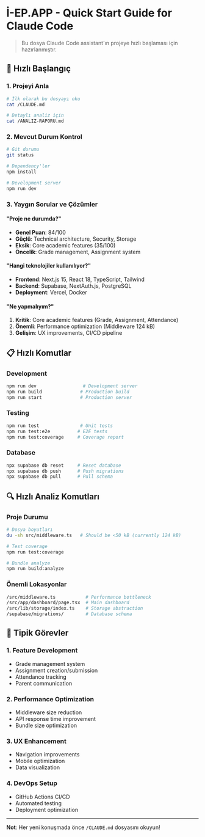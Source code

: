 # İ-EP.APP - Quick Start Guide for Claude Code

> Bu dosya Claude Code assistant'ın projeye hızlı başlaması için hazırlanmıştır.

## 🚀 Hızlı Başlangıç

### 1. Projeyi Anla
```bash
# İlk olarak bu dosyayı oku
cat /CLAUDE.md

# Detaylı analiz için
cat /ANALIZ-RAPORU.md
```

### 2. Mevcut Durum Kontrol
```bash
# Git durumu
git status

# Dependency'ler
npm install

# Development server
npm run dev
```

### 3. Yaygın Sorular ve Çözümler

#### "Proje ne durumda?"
- **Genel Puan**: 84/100
- **Güçlü**: Technical architecture, Security, Storage
- **Eksik**: Core academic features (35/100)
- **Öncelik**: Grade management, Assignment system

#### "Hangi teknolojiler kullanılıyor?"
- **Frontend**: Next.js 15, React 18, TypeScript, Tailwind
- **Backend**: Supabase, NextAuth.js, PostgreSQL
- **Deployment**: Vercel, Docker

#### "Ne yapmalıyım?"
1. **Kritik**: Core academic features (Grade, Assignment, Attendance)
2. **Önemli**: Performance optimization (Middleware 124 kB)
3. **Gelişim**: UX improvements, CI/CD pipeline

## 📋 Hızlı Komutlar

### Development
```bash
npm run dev                 # Development server
npm run build              # Production build
npm run start              # Production server
```

### Testing
```bash
npm run test               # Unit tests
npm run test:e2e          # E2E tests
npm run test:coverage     # Coverage report
```

### Database
```bash
npx supabase db reset     # Reset database
npx supabase db push      # Push migrations
npx supabase db pull      # Pull schema
```

## 🔍 Hızlı Analiz Komutları

### Proje Durumu
```bash
# Dosya boyutları
du -sh src/middleware.ts   # Should be <50 kB (currently 124 kB)

# Test coverage
npm run test:coverage

# Bundle analyze
npm run build:analyze
```

### Önemli Lokasyonlar
```bash
/src/middleware.ts           # Performance bottleneck
/src/app/dashboard/page.tsx  # Main dashboard
/src/lib/storage/index.ts    # Storage abstraction
/supabase/migrations/        # Database schema
```

## 🎯 Tipik Görevler

### 1. Feature Development
- Grade management system
- Assignment creation/submission
- Attendance tracking
- Parent communication

### 2. Performance Optimization
- Middleware size reduction
- API response time improvement
- Bundle size optimization

### 3. UX Enhancement
- Navigation improvements
- Mobile optimization
- Data visualization

### 4. DevOps Setup
- GitHub Actions CI/CD
- Automated testing
- Deployment optimization

---

**Not**: Her yeni konuşmada önce `/CLAUDE.md` dosyasını okuyun!